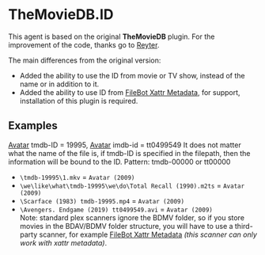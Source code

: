 # TheMovieDB.ID
This agent is based on the original **TheMovieDB** plugin. For the improvement of the code, thanks go to [Reyter](https://github.com/ReyterAK).

The main differences from the original version:
- Added the ability to use the ID from movie or TV show, instead of the name or in addition to it.
- Added the ability to use ID from [FileBot Xattr Metadata](https://github.com/filebot/plex-agents), for support, installation of this plugin is required.

## Examples
[Avatar](https://www.themoviedb.org/movie/19995-avatar) tmdb-ID = 19995, [Avatar](https://www.imdb.com/title/tt0499549/) imdb-id = tt0499549
It does not matter what the name of the file is, if tmdb-ID is specified in the filepath, then the information will be bound to the ID.
Pattern: tmdb-00000 or tt00000

* `\tmdb-19995\1.mkv` = `Avatar (2009)`                                   
* `\we\like\what\tmdb-19995\we\do\Total Recall (1990).m2ts` = `Avatar (2009)`
* `\Scarface (1983) tmdb-19995.mp4` = `Avatar (2009)`                     
* `\Avengers. Endgame (2019) tt0499549.avi` = `Avatar (2009)`       
Note: standard plex scanners ignore the BDMV folder, so if you store movies in the BDAV/BDMV folder structure, you will have to use a third-party scanner, for example [FileBot Xattr Metadata](https://github.com/filebot/plex-agents) *(this scanner can only work with xattr metadata)*.

